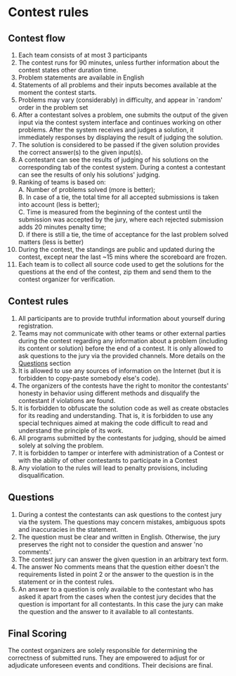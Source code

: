 # Contest rules

## Contest flow
1. Each team consists of at most 3 participants
1. The contest runs for 90 minutes, unless further information about the contest states other duration time.
1. Problem statements are available in English 
1. Statements of all problems and their inputs becomes available at the moment the contest starts.
1. Problems may vary (considerably) in difficulty, and appear in `random' order in the problem set
1. After a contestant solves a problem, one submits the output of the given input via the contest system interface and continues working on other problems. After the system receives and judges a solution, it immediately responses by displaying the result of judging the solution.
1. The solution is considered to be passed if the given solution provides the correct answer(s) to the given input(s). 
1. A contestant can see the results of judging of his solutions on the corresponding tab of the contest system. During a contest a contestant can see the results of only his solutions' judging.
1. Ranking of teams is based on:  
    A. Number of problems solved (more is better);  
    B. In case of a tie, the total time for all accepted submissions is taken into account (less is better);  
    C. Time is measured from the beginning of the contest until the submission was accepted by the jury, where each rejected submission adds 20 minutes penalty time;  
    D. if there is still a tie, the time of acceptance for the last problem solved matters (less is better)  
1. During the contest, the standings are public and updated during the contest, except near the last ~15 mins where the scoreboard are frozen. 
1. Each team is to collect all source code used to get the solutions for the questions at the end of the contest, zip them and send them to the contest organizer for verification. 

##  Contest rules
1. All participants are to provide truthful information about yourself during registration. 
1. Teams may not communicate with other teams or other external parties during the contest regarding any information about a problem (including its content or solution) before the end of a contest. It is only allowed to ask questions to the jury via the provided channels. More details on the [Questions](#questions) section
1. It is allowed to use any sources of information on the Internet (but it is forbidden to copy-paste somebody else's code).
1. The organizers of the contests have the right to monitor the contestants' honesty in behavior using different methods and disqualify the contestant if violations are found.
1. It is forbidden to obfuscate the solution code as well as create obstacles for its reading and understanding. That is, it is forbidden to use any special techniques aimed at making the code difficult to read and understand the principle of its work.
1. All programs submitted by the contestants for judging, should be aimed solely at solving the problem. 
1. It is forbidden to tamper or interfere with administration of a Contest or with the ability of other contestants to participate in a Contest
1. Any violation to the rules will lead to penalty provisions, including disqualification.

## Questions
1. During a contest the contestants can ask questions to the contest jury via the system. The questions may concern mistakes, ambiguous spots and inaccuracies in the statement.
2. The question must be clear and written in English. Otherwise, the jury preserves the right not to consider the question and answer 'no comments'. 
3. The contest jury can answer the given question in an arbitrary text form.
4. The answer No comments means that the question either doesn't the requirements listed in point 2 or the answer to the question is in the statement or in the contest rules.
5. An answer to a question is only available to the contestant who has asked it apart from the cases when the contest jury decides that the question is important for all contestants. In this case the jury can make the question and the answer to it available to all contestants.

## Final Scoring 
The contest organizers are solely responsible for determining the correctness of submitted runs. They are empowered to adjust for or adjudicate unforeseen events and conditions. Their decisions are final. 